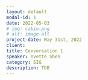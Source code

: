 ```yaml
---
layout: default
modal-id: 1
date: 2022-05-03
# img: cabin.png
# alt: image-alt
project-date: May 31st, 2022
client: 
title: Conversation 1
speaker: Yvette Shen
category: SIG
description: TDB
---
```

